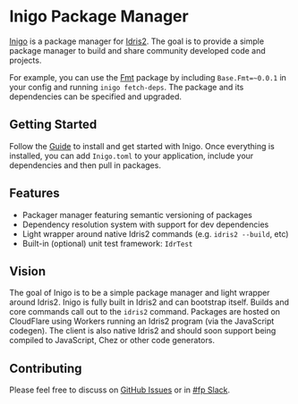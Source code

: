 
# Inigo Package Manager

[Inigo](https://github.com/hayesgm/inigo) is a package manager for [Idris2](https://www.idris-lang.org/). The goal is to provide a simple package manager to build and share community developed code and projects.

For example, you can use the [Fmt](https://inigo.pm/packages/Base/Fmt) package by including `Base.Fmt=~0.0.1` in your config and running `inigo fetch-deps`. The package and its dependencies can be specified and upgraded.

## Getting Started

Follow the [Guide](/guide) to install and get started with Inigo. Once everything is installed, you can add `Inigo.toml` to your application, include your dependencies and then pull in packages.

## Features

 * Packager manager featuring semantic versioning of packages
 * Dependency resolution system with support for dev dependencies
 * Light wrapper around native Idris2 commands (e.g. `idris2 --build`, etc)
 * Built-in (optional) unit test framework: `IdrTest`

## Vision

The goal of Inigo is to be a simple package manager and light wrapper around Idris2. Inigo is fully built in Idris2 and can bootstrap itself. Builds and core commands call out to the `idris2` command. Packages are hosted on CloudFlare using Workers running an Idris2 program (via the JavaScript codegen). The client is also native Idris2 and should soon support being compiled to JavaScript, Chez or other code generators.

## Contributing

Please feel free to discuss on [GitHub Issues](https://github.com/hayesgm/inigo/issues) or in [#fp Slack](https://functionalprogramming.slack.com/).
